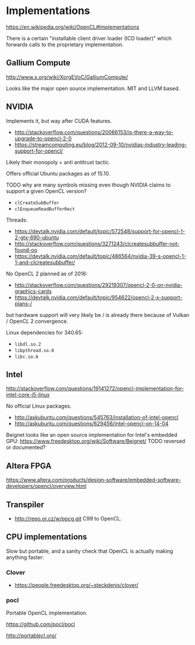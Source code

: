 # Implementations

<https://en.wikipedia.org/wiki/OpenCL#Implementations>

There is a certain "installable client driver loader (ICD loader)" which forwards calls to the proprietary implementation.

## Gallium Compute

<http://www.x.org/wiki/XorgEVoC/GalliumCompute/>

Looks like the major open source implementation.
MIT and LLVM based.

## NVIDIA

Implements it, but way after CUDA features.

- <http://stackoverflow.com/questions/20086153/is-there-a-way-to-upgrade-to-opencl-2-0>
- <https://streamcomputing.eu/blog/2012-09-10/nvidias-industry-leading-support-for-opencl/>

Likely their monopoly + anti antitrust tactic.

Offers official Ubuntu packages as of 15.10.

TODO why are many symbols missing even though NVIDIA claims to support a given OpenCL version?

- `clCreateSubBuffer`
- `clEnqueueReadBufferRect`

Threads:

- <https://devtalk.nvidia.com/default/topic/572548/support-for-opencl-1-2-gtx-690-ubuntu>
- <http://stackoverflow.com/questions/3271243/clcreatesubbuffer-not-found-oo>
- <https://devtalk.nvidia.com/default/topic/486564/nvidia-39-s-opencl-1-1-and-clcreatesubbuffer/>

No OpenCL 2 planned as of 2016:

- <http://stackoverflow.com/questions/29219307/opencl-2-0-on-nvidia-graphics-cards>
- <https://devtalk.nvidia.com/default/topic/954622/opencl-2-x-support-plans-/>

but hardware support will very likely be / is already there because of Vulkan / OpenCL 2 convergence.

Linux dependencies for 340.65:

- `libdl.so.2`
- `libpthread.so.0`
- `libc.so.6`

## Intel

<http://stackoverflow.com/questions/19141272/opencl-implementation-for-intel-core-i5-linux>

No official Linux packages.

- <http://askubuntu.com/questions/545763/installation-of-intel-opencl>
- <http://askubuntu.com/questions/629456/intel-opencl-on-14-04>

Beignet looks like an open source implementation for Intel's embedded GPU: <https://www.freedesktop.org/wiki/Software/Beignet/> TODO reversed or documented?

## Altera FPGA

<https://www.altera.com/products/design-software/embedded-software-developers/opencl/overview.html>

## Transpiler

- <http://repo.or.cz/w/ppcg.git> C99 to OpenCL.

## CPU implementations

Slow but portable, and a sanity check that OpenCL is actually making anything faster:

### Clover

- <https://people.freedesktop.org/~steckdenis/clover/>

### pocl

Portable OpenCL implementation.

<https://github.com/pocl/pocl>

<http://portablecl.org/>


